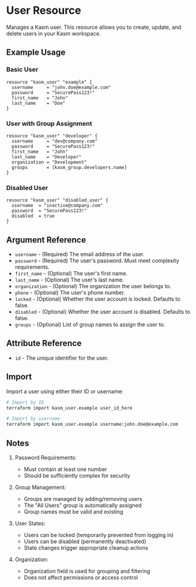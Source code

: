 # User Resource

Manages a Kasm user. This resource allows you to create, update, and delete users in your Kasm workspace.

## Example Usage

### Basic User
```hcl
resource "kasm_user" "example" {
  username     = "john.doe@example.com"
  password     = "SecurePass123!"
  first_name   = "John"
  last_name    = "Doe"
}
```

### User with Group Assignment
```hcl
resource "kasm_user" "developer" {
  username     = "dev@company.com"
  password     = "SecurePass123!"
  first_name   = "John"
  last_name    = "Developer"
  organization = "Development"
  groups       = [kasm_group.developers.name]
}
```

### Disabled User
```hcl
resource "kasm_user" "disabled_user" {
  username  = "inactive@company.com"
  password  = "SecurePass123!"
  disabled  = true
}
```

## Argument Reference

* `username` - (Required) The email address of the user.
* `password` - (Required) The user's password. Must meet complexity requirements.
* `first_name` - (Optional) The user's first name.
* `last_name` - (Optional) The user's last name.
* `organization` - (Optional) The organization the user belongs to.
* `phone` - (Optional) The user's phone number.
* `locked` - (Optional) Whether the user account is locked. Defaults to false.
* `disabled` - (Optional) Whether the user account is disabled. Defaults to false.
* `groups` - (Optional) List of group names to assign the user to.

## Attribute Reference

* `id` - The unique identifier for the user.

## Import

Import a user using either their ID or username:

```bash
# Import by ID
terraform import kasm_user.example user_id_here

# Import by username
terraform import kasm_user.example username:john.doe@example.com
```

## Notes

1. Password Requirements:
   - Must contain at least one number
   - Should be sufficiently complex for security

2. Group Management:
   - Groups are managed by adding/removing users
   - The "All Users" group is automatically assigned
   - Group names must be valid and existing

3. User States:
   - Users can be locked (temporarily prevented from logging in)
   - Users can be disabled (permanently deactivated)
   - State changes trigger appropriate cleanup actions

4. Organization:
   - Organization field is used for grouping and filtering
   - Does not affect permissions or access control
